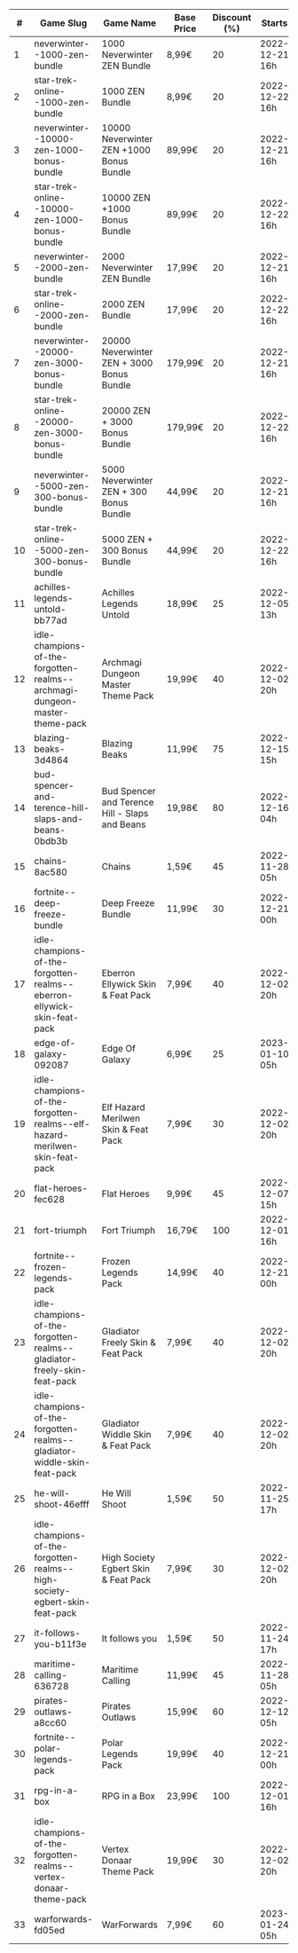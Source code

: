 |#|Game Slug|Game Name|Base Price|Discount (%)|Starts|Ends|
|---|---|---|---|---|---|---|
|1|neverwinter--1000-zen-bundle|1000 Neverwinter ZEN Bundle|8,99€|20|2022-12-21 16h|2023-01-06 16h|
|2|star-trek-online--1000-zen-bundle|1000 ZEN Bundle|8,99€|20|2022-12-22 16h|2023-01-02 16h|
|3|neverwinter--10000-zen-1000-bonus-bundle|10000 Neverwinter ZEN +1000 Bonus Bundle|89,99€|20|2022-12-21 16h|2023-01-06 16h|
|4|star-trek-online--10000-zen-1000-bonus-bundle|10000 ZEN +1000 Bonus Bundle|89,99€|20|2022-12-22 16h|2023-01-02 16h|
|5|neverwinter--2000-zen-bundle|2000 Neverwinter ZEN Bundle|17,99€|20|2022-12-21 16h|2023-01-06 16h|
|6|star-trek-online--2000-zen-bundle|2000 ZEN Bundle|17,99€|20|2022-12-22 16h|2023-01-02 16h|
|7|neverwinter--20000-zen-3000-bonus-bundle|20000 Neverwinter ZEN + 3000 Bonus Bundle|179,99€|20|2022-12-21 16h|2023-01-06 16h|
|8|star-trek-online--20000-zen-3000-bonus-bundle|20000 ZEN + 3000 Bonus Bundle|179,99€|20|2022-12-22 16h|2023-01-02 16h|
|9|neverwinter--5000-zen-300-bonus-bundle|5000 Neverwinter ZEN + 300 Bonus Bundle|44,99€|20|2022-12-21 16h|2023-01-06 16h|
|10|star-trek-online--5000-zen-300-bonus-bundle|5000 ZEN + 300 Bonus Bundle|44,99€|20|2022-12-22 16h|2023-01-02 16h|
|11|achilles-legends-untold-bb77ad|Achilles Legends Untold|18,99€|25|2022-12-05 13h|2022-12-31 13h|
|12|idle-champions-of-the-forgotten-realms--archmagi-dungeon-master-theme-pack|Archmagi Dungeon Master Theme Pack|19,99€|40|2022-12-02 20h|2022-12-05 20h|
|13|blazing-beaks-3d4864|Blazing Beaks|11,99€|75|2022-12-15 15h|2023-01-02 15h|
|14|bud-spencer-and-terence-hill-slaps-and-beans-0bdb3b|Bud Spencer and Terence Hill - Slaps and Beans|19,98€|80|2022-12-16 04h|2023-01-01 04h|
|15|chains-8ac580|Chains|1,59€|45|2022-11-28 05h|2022-12-05 05h|
|16|fortnite--deep-freeze-bundle|Deep Freeze Bundle|11,99€|30|2022-12-21 00h|2023-01-10 00h|
|17|idle-champions-of-the-forgotten-realms--eberron-ellywick-skin-feat-pack|Eberron Ellywick Skin & Feat Pack|7,99€|40|2022-12-02 20h|2022-12-05 20h|
|18|edge-of-galaxy-092087|Edge Of Galaxy|6,99€|25|2023-01-10 05h|2023-01-17 05h|
|19|idle-champions-of-the-forgotten-realms--elf-hazard-merilwen-skin-feat-pack|Elf Hazard Merilwen Skin & Feat Pack|7,99€|30|2022-12-02 20h|2022-12-05 20h|
|20|flat-heroes-fec628|Flat Heroes|9,99€|45|2022-12-07 15h|2022-12-14 15h|
|21|fort-triumph|Fort Triumph|16,79€|100|2022-12-01 16h|2022-12-08 16h|
|22|fortnite--frozen-legends-pack|Frozen Legends Pack|14,99€|40|2022-12-21 00h|2023-01-10 00h|
|23|idle-champions-of-the-forgotten-realms--gladiator-freely-skin-feat-pack|Gladiator Freely Skin & Feat Pack|7,99€|40|2022-12-02 20h|2022-12-05 20h|
|24|idle-champions-of-the-forgotten-realms--gladiator-widdle-skin-feat-pack|Gladiator Widdle Skin & Feat Pack|7,99€|40|2022-12-02 20h|2022-12-05 20h|
|25|he-will-shoot-46efff|He Will Shoot|1,59€|50|2022-11-25 17h|2022-12-08 17h|
|26|idle-champions-of-the-forgotten-realms--high-society-egbert-skin-feat-pack|High Society Egbert Skin & Feat Pack|7,99€|30|2022-12-02 20h|2022-12-05 20h|
|27|it-follows-you-b11f3e|It follows you|1,59€|50|2022-11-24 17h|2022-12-08 17h|
|28|maritime-calling-636728|Maritime Calling|11,99€|45|2022-11-28 05h|2022-12-05 05h|
|29|pirates-outlaws-a8cc60|Pirates Outlaws|15,99€|60|2022-12-12 05h|2022-12-18 05h|
|30|fortnite--polar-legends-pack|Polar Legends Pack|19,99€|40|2022-12-21 00h|2023-01-10 00h|
|31|rpg-in-a-box|RPG in a Box|23,99€|100|2022-12-01 16h|2022-12-08 16h|
|32|idle-champions-of-the-forgotten-realms--vertex-donaar-theme-pack|Vertex Donaar Theme Pack|19,99€|30|2022-12-02 20h|2022-12-05 20h|
|33|warforwards-fd05ed|WarForwards|7,99€|60|2023-01-24 05h|2023-01-31 05h|

